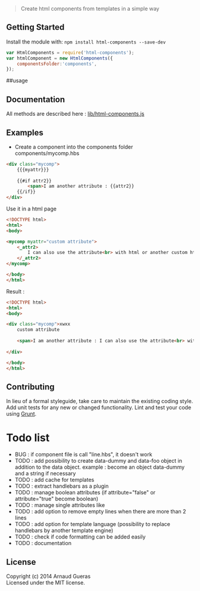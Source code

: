 > Create html components from templates in a simple way


## Getting Started

Install the module with: `npm install html-components --save-dev`

```js
var HtmlComponents = require('html-components');
var htmlComponent = new HtmlComponents({
    componentsFolder:'components',
});
```

##usage


## Documentation

All methods are described here :
[lib/html-components.js](doc/lib/html-components.md)


## Examples
- Create a component into the components folder
components/mycomp.hbs

```html
<div class="mycomp">
    {{{myattr}}}
    
    {{#if attr2}}
        <span>I am another attribute : {{attr2}}
    {{/if}}
</div>
```

Use it in a html page 

```html
<!DOCTYPE html>
<html>
<body>

<mycomp myattr="custom attribute">
    <_attr2>
        I can also use the attribute<br> with html or another custom html <strong>components</strong>
    </_attr2>
</mycomp>

</body>
</html>
```

Result : 
```html
<!DOCTYPE html>
<html>
<body>

<div class="mycomp">xwxx
    custom attribute
    
    <span>I am another attribute : I can also use the attribute<br> with html or another custom html <strong>components</strong>
        
</div>

</body>
</html>
```





## Contributing
In lieu of a formal styleguide, take care to maintain the existing coding style. Add unit tests for any new or changed functionality. Lint and test your code using [Grunt](http://gruntjs.com).


# Todo list
* BUG : if component file is call "line.hbs", it doesn't work
* TODO : add possibility to create data-dummy and data-foo object in addition to the data object. example : <node data-dummy-bar="foo" data-dummy-fooooo="bar"> become an object data-dummy and a string if necessary
* TODO : add cache for templates
* TODO : extract handlebars as a plugin
* TODO : manage boolean attributes (if attribute="false" or attribute="true" become boolean)
* TODO : manage single attributes like <node attribute required nothing readonly></node>
* TODO : add option to remove empty lines when there are more than 2 lines
* TODO : add option for template language (possibility to replace handlebars by another template engine)
* TODO : check if code formatting can be added easily
* TODO : documentation
 

## License

Copyright (c) 2014 Arnaud Gueras  
Licensed under the MIT license.
